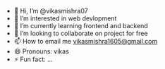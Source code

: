 - 👋 Hi, I’m @vikasmishra07
- 👀 I’m interested in web devlopment
- 🌱 I’m currently learning frontend and backend
- 💞️ I’m looking to collaborate on project for free 
- 📫 How to email me vikasmishra1605@gmail.com
- 😄 Pronouns: vikas
- ⚡ Fun fact: ...

<!---
vikasmishra07/vikasmishra07 is a ✨ special ✨ repository because its `README.md` (this file) appears on your GitHub profile.
You can click the Preview link to take a look at your changes.
--->
